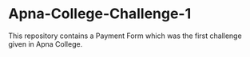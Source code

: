# Apna-College-Challenge-1
This repository contains a Payment Form which was the first challenge given in Apna College.
